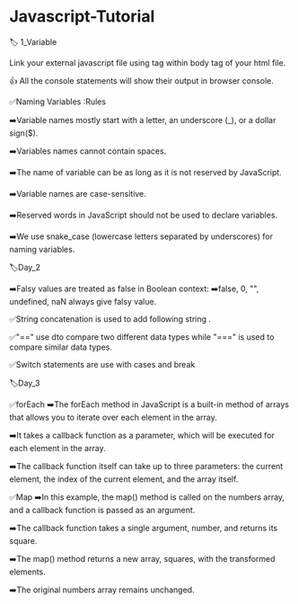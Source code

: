 # Javascript-Tutorial


🏷️ 1_Variable
   
   Link your external javascript file using <script src="file_name.js"></script> tag within body tag of your html file.
  
 👍 All the console statements will show their output in browser console.

✅Naming Variables :Rules 

 ➡️Variable names mostly start with a letter, an underscore (_), or a dollar sign($).
 
 ➡️Variables names cannot contain spaces.

 ➡️The name of variable can be as long as it is not reserved by JavaScript.

 ➡️Variable names are case-sensitive.

 ➡️Reserved words in JavaScript should not be used to declare variables.

 ➡️We use snake_case (lowercase letters separated by underscores) for naming variables.





🏷️Day_2

➡️Falsy values are treated  as false in Boolean context:
➡️false, 0, "", undefined, naN always give  falsy value.

✅String concatenation is used to add following string .

✅"==" use dto compare two different data types while "===" is used to compare similar data types.


✅Switch statements are use with cases and break




🏷️Day_3

✅forEach
➡️The forEach method in JavaScript is a built-in method of arrays that allows you to iterate over each element in the array. 

➡️It takes a callback function as a parameter, which will be executed for each element in the array. 

➡️The callback function itself can take up to three parameters: 
the current element, the index of the current element, and the array itself.


✅Map
➡️In this example, the map() method is called on the numbers array, and a callback function is passed as an argument. 

➡️The callback function takes a single argument, number, and returns its square.

 ➡️The map() method returns a new array, squares, with the transformed elements. 

 ➡️The original numbers array remains unchanged.